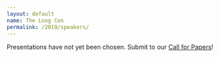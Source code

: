```yaml
---
layout: default
name: The Long Con
permalink: /2019/speakers/
---
```


Presentations have not yet been chosen. Submit to our <a href="/The_Long_Con_-_Call_For_Papers_2019.pdf">Call for Papers</a>!
